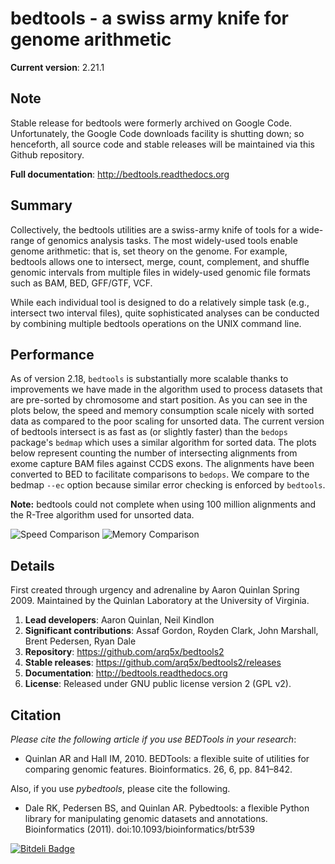 bedtools - a swiss army knife for genome arithmetic         
===================================================

**Current version**: 2.21.1

Note
-------
Stable release for bedtools were formerly archived on Google Code. Unfortunately, the Google Code
downloads facility is shutting down; so henceforth, all source code and stable releases will be 
maintained via this Github repository.

**Full documentation**:  http://bedtools.readthedocs.org

Summary
-------
Collectively, the bedtools utilities are a swiss-army knife of tools for a wide-range of genomics analysis tasks. The most widely-used tools enable genome arithmetic: that is, set theory on the genome. For example, bedtools allows one to intersect, merge, count, complement, and shuffle genomic intervals from multiple files in widely-used genomic file formats such as BAM, BED, GFF/GTF, VCF.

While each individual tool is designed to do a relatively simple task (e.g., intersect two interval files), quite sophisticated analyses can be conducted by combining multiple bedtools operations on the UNIX command line.


Performance
-----------
As of version 2.18, ``bedtools`` is substantially more scalable thanks to improvements we have made in the algorithm used to process datasets that are pre-sorted
by chromosome and start position. As you can see in the plots below, the speed and memory consumption scale nicely
with sorted data as compared to the poor scaling for unsorted data. The current version of bedtools intersect is as fast as (or slightly faster) than the ``bedops`` package's ``bedmap`` which uses a similar algorithm for sorted data.  The plots below represent counting the number of intersecting alignments from exome capture BAM files against CCDS exons.
The alignments have been converted to BED to facilitate comparisons to ``bedops``. We compare to the bedmap ``--ec`` option because similar error checking is enforced by ``bedtools``.


**Note:** bedtools could not complete when using 100 million alignments and the R-Tree algorithm used for unsorted data.


![Speed Comparison](http://bedtools.readthedocs.org/en/latest/_images/speed-comparo.png)
![Memory Comparison](http://bedtools.readthedocs.org/en/latest/_images/memory-comparo.png)


Details
-------
First created through urgency and adrenaline by Aaron Quinlan Spring 2009. 
Maintained by the Quinlan Laboratory at the University of Virginia.

1. **Lead developers**:           Aaron Quinlan, Neil Kindlon
2. **Significant contributions**: Assaf Gordon, Royden Clark, John Marshall, Brent Pedersen, Ryan Dale
3. **Repository**:                https://github.com/arq5x/bedtools2
4. **Stable releases**:           https://github.com/arq5x/bedtools2/releases
5. **Documentation**:             http://bedtools.readthedocs.org
6. **License**:                   Released under GNU public license version 2 (GPL v2).


Citation
--------
*Please cite the following article if you use BEDTools in your research*:
  * Quinlan AR and Hall IM, 2010. BEDTools: a flexible suite of utilities for comparing genomic features. Bioinformatics. 26, 6, pp. 841–842. 

Also, if you use *pybedtools*, please cite the following.
  * Dale RK, Pedersen BS, and Quinlan AR. Pybedtools: a flexible Python library for manipulating genomic datasets and annotations. Bioinformatics (2011). doi:10.1093/bioinformatics/btr539



[![Bitdeli Badge](https://d2weczhvl823v0.cloudfront.net/arq5x/bedtools2/trend.png)](https://bitdeli.com/free "Bitdeli Badge")

